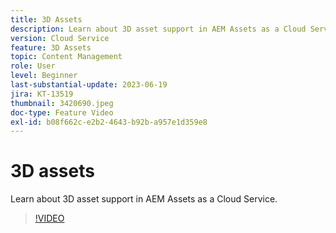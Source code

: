 ```yaml
---
title: 3D Assets
description: Learn about 3D asset support in AEM Assets as a Cloud Service.
version: Cloud Service
feature: 3D Assets
topic: Content Management
role: User
level: Beginner
last-substantial-update: 2023-06-19
jira: KT-13519
thumbnail: 3420690.jpeg
doc-type: Feature Video
exl-id: b08f662c-e2b2-4643-b92b-a957e1d359e8
---
```

# 3D assets

Learn about 3D asset support in AEM Assets as a Cloud Service.

>[!VIDEO](https://video.tv.adobe.com/v/3420690/?learn=on)
